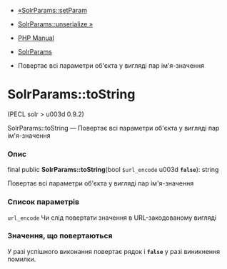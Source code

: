 - [«SolrParams::setParam](solrparams.setparam.md)
- [SolrParams::unserialize »](solrparams.unserialize.md)

- [PHP Manual](index.md)
- [SolrParams](class.solrparams.md)
- Повертає всі параметри об'єкта у вигляді пар ім'я-значення

# SolrParams::toString

(PECL solr \> u003d 0.9.2)

SolrParams::toString — Повертає всі параметри об'єкта у вигляді пар
ім'я-значення

### Опис

final public **SolrParams::toString**(bool `$url_encode` u003d **`false`**):
string

Повертає всі параметри об'єкта у вигляді пар ім'я-значення

### Список параметрів

`url_encode`
Чи слід повертати значення в URL-закодованому вигляді

### Значення, що повертаються

У разі успішного виконання повертає рядок і **`false`** у разі
виникнення помилки.
